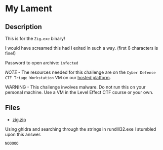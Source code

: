 # My Lament

## Description

This is for the `Zig.exe` binary!

I would have screamed this had I exited in such a way. (first 6 characters is fine!)

Password to open archive: `infected`

*NOTE* - The resources needed for this challenge are on the `Cyber Defense CTF Triage Workstation` VM on our [hosted platform](https://training.leveleffect.com/courses/f4a9466f-edb0-42ff-bb0e-a95af2b05de5).

WARNING - This challenge involves malware. Do not run this on your personal machine. Use a VM in the Level Effect CTF course or your own. 

## Files

* [zig.zip](files/zig.zip)



Using ghidra and searching through the strings in rundlll32.exe I stumbled upon this answer. 



```
NOOOOO
```


